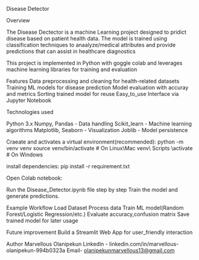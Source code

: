 Disease Detector

Overview

The Disease Dectector is a machine Learning project designed to pridict disease based on patient health data. The model is trained using classification techniques to anaalyze/medical attributes and provide predictions that can assist in healthcare diagnostics

This project is implemented in Python with goggle colab and leverages machine learning libraries for training and evaluation

Features
Data preprocessing and cleaning for health-related datasets
Training ML models for disease prediction
Model evaluation with accuray and metrics
Sorting trained model for reuse
Easy_to_use Interface via Jupyter Notebook

Technologies used

Python 3.x
Numpy, Pandas - Data handling
Scikit_learn - Machine learning algorithms
Matplotlib, Seaborn - Visualization
Joblib - Model persistence

Craeate and activates a virtual environment(recommended): python -m venv venv source venv/bin/activate # On Linux\Mac venv\ Scripts \activate # On Windows

install dependencies: pip install -r requirement.txt

Open Colab notebook:

Run the Disease_Detector.ipynb file step by step
Train the model and generate predictions.

Example Workflow Load Dataset Process data Train ML model(Random Forest/Logistic Regression/etc.) 
Evaluate accuracy,confusion matrix Save trained model for later usage

Future improvement Build a Streamlit Web App for user_friendly interaction 

Author
Marvellous Olanipekun  Linkedln - linkedin.com/in/marvellous-olanipekun-994b0323a  Email- olanipekunmarvellous13@gmail.com

